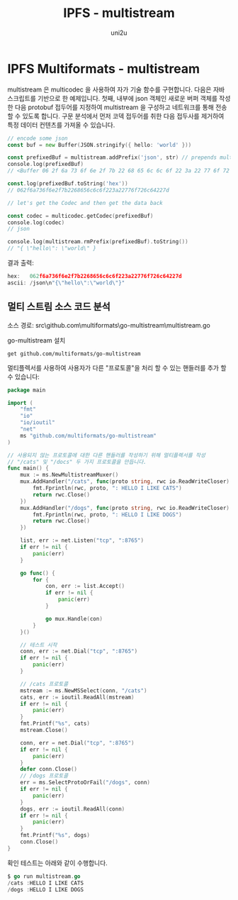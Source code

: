 ﻿---
layout: post
title: "IPFS - multistream"
categories:
  - IPFS_Review
tags:
  - IPFS_multistream
lang: ko
author: "uni2u"
meta: "Springfield"
---

# IPFS Multiformats - multistream

multistream 은 multicodec 을 사용하여 자가 기술 함수를 구현합니다. 다음은 자바 스크립트를 기반으로 한 예제입니다. 첫째, 내부에 json 객체인 새로운 버퍼 객체를 작성한 다음 protobuf 접두어를 지정하여 multistream 을 구성하고 네트워크를 통해 전송할 수 있도록 합니다. 구문 분석에서 먼저 코덱 접두어를 취한 다음 접두사를 제거하여 특정 데이터 컨텐츠를 가져올 수 있습니다.

```go
// encode some json
const buf = new Buffer(JSON.stringify({ hello: 'world' }))

const prefixedBuf = multistream.addPrefix('json', str) // prepends multicodec ('json')
console.log(prefixedBuf)
// <Buffer 06 2f 6a 73 6f 6e 2f 7b 22 68 65 6c 6c 6f 22 3a 22 77 6f 72 6c 64 22 7d>

const.log(prefixedBuf.toString('hex'))
// 062f6a736f6e2f7b2268656c6c6f223a22776f726c64227d

// let's get the Codec and then get the data back

const codec = multicodec.getCodec(prefixedBuf)
console.log(codec)
// json

console.log(multistream.rmPrefix(prefixedBuf).toString())
// "{ \"hello\": \"world\" }
```

결과 출력:

```go
hex:   062f6a736f6e2f7b2268656c6c6f223a22776f726c64227d
ascii: /json\n"{\"hello\":\"world\"}"
```

## 멀티 스트림 소스 코드 분석

소스 경로: src\github.com\multiformats\go-multistream\multistream.go

go-multistream 설치

`get github.com/multiformats/go-multistream`

멀티플렉서를 사용하여 사용자가 다른 "프로토콜"을 처리 할 수 있는 핸들러를 추가 할 수 있습니다:

```go
package main

import (
    "fmt"
    "io"
    "io/ioutil"
    "net"
    ms "github.com/multiformats/go-multistream"
)

// 사용되지 않는 프로토콜에 대한 다른 핸들러를 작성하기 위해 멀티플렉서를 작성
// "/cats" 및 "/docs" 두 가지 프로토콜을 만듭니다.
func main() {
    mux := ms.NewMultistreamMuxer()
    mux.AddHandler("/cats", func(proto string, rwc io.ReadWriteCloser) error {
        fmt.Fprintln(rwc, proto, ": HELLO I LIKE CATS")
        return rwc.Close()
    })
    mux.AddHandler("/dogs", func(proto string, rwc io.ReadWriteCloser) error {
        fmt.Fprintln(rwc, proto, ": HELLO I LIKE DOGS")
        return rwc.Close()
    })

    list, err := net.Listen("tcp", ":8765")
    if err != nil {
        panic(err)
    }

    go func() {
        for {
            con, err := list.Accept()
            if err != nil {
                panic(err)
            }

            go mux.Handle(con)
        }
    }()

    // 테스트 시작
    conn, err := net.Dial("tcp", ":8765")
    if err != nil {
        panic(err)
    }

    // /cats 프로토콜
    mstream := ms.NewMSSelect(conn, "/cats")
    cats, err := ioutil.ReadAll(mstream)
    if err != nil {
        panic(err)
    }
    fmt.Printf("%s", cats)
    mstream.Close()

    conn, err = net.Dial("tcp", ":8765")
    if err != nil {
        panic(err)
    }
    defer conn.Close()
    // /dogs 프로토콜
    err = ms.SelectProtoOrFail("/dogs", conn)
    if err != nil {
        panic(err)
    }
    dogs, err := ioutil.ReadAll(conn)
    if err != nil {
        panic(err)
    }
    fmt.Printf("%s", dogs)
    conn.Close()
}
```

확인 테스트는 아래와 같이 수행합니다.

```go
$ go run multistream.go
/cats :HELLO I LIKE CATS
/dogs :HELLO I LIKE DOGS
```
